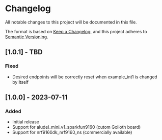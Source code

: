 # Changelog
All notable changes to this project will be documented in this file.

The format is based on [Keep a Changelog](https://keepachangelog.com/en/1.0.0/),
and this project adheres to [Semantic Versioning](https://semver.org/spec/v2.0.0.html).

## [1.0.1] - TBD

### Fixed
- Desired endpoints will be correctly reset when example_int1 is changed by itself

## [1.0.0] - 2023-07-11

### Added
- Initial release
- Support for aludel_mini_v1_sparkfun9160 (cutom Golioth board)
- Support for nrf9160dk_nrf9160_ns (commercially available)
